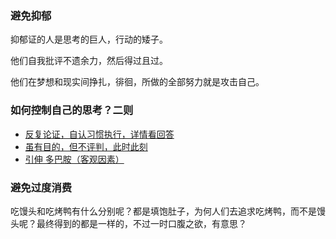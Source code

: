 ### 避免抑郁

抑郁证的人是思考的巨人，行动的矮子。

他们自我批评不遗余力，然后得过且过。

他们在梦想和现实间挣扎，徘徊，所做的全部努力就是攻击自己。

### 如何控制自己的思考？二则

* [反复论证，自认习惯执行，详情看回答](https://www.zhihu.com/question/21961293/answer/577436136)
* [虽有目的，但不评判，此时此刻](https://www.zhihu.com/question/21961293/answer/569839196)
* [引伸 多巴胺（客观因素）](https://www.zhihu.com/question/29692934/answer/845610471)


### 避免过度消费

吃馒头和吃烤鸭有什么分别呢？都是填饱肚子，为何人们去追求吃烤鸭，而不是馒头呢？最终得到的都是一样的，不过一时口腹之欲，有意思？
